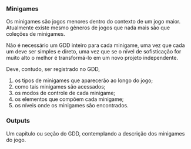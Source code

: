 ### Minigames

Os minigames são jogos menores dentro do contexto de um jogo maior.
Atualmente existe mesmo gêneros de jogos que nada mais são que coleções de
minigames.

Não é necessário um GDD inteiro para cada minigame, uma vez que cada um deve
ser simples e direto, uma vez que se o nível de sofisticação for muito alto
o melhor é transformá-lo em um novo projeto independente.

Deve, contudo, ser registrado no GDD,

1. os tipos de minigames que aparecerão ao longo do jogo;
2. como tais minigames são acessados;
3. os modos de controle de cada minigame;
4. os elementos que compõem cada minigame;
5. os níveis onde os minigames são encontrados.

### Outputs

Um capítulo ou seção do GDD, contemplando a descrição dos minigames do jogo.
